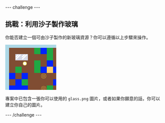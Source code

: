 --- challenge ---
## 挑戰：利用沙子製作玻璃
你能否建立一個可由沙子製作的新玻璃資源？你可以遵循以上步驟來操作。

![screenshot](images/craft-glass.png)

專案中已包含一張你可以使用的 `glass.png` 圖片，或者如果你願意的話，你可以建立你自己的圖片。




--- /challenge ---
